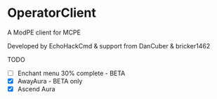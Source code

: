 # OperatorClient
A ModPE client for MCPE

Developed by EchoHackCmd & support from DanCuber & bricker1462

TODO
- [ ] Enchant menu 30% complete - BETA
- [X] AwayAura - BETA only
- [X] Ascend Aura
